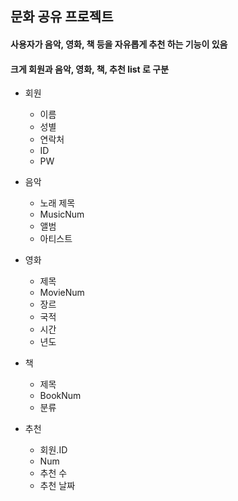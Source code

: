 ## 문화 공유 프로젝트

#### 사용자가 음악, 영화, 책 등을 자유롭게 추천 하는 기능이 있음
#### 크게 회원과 음악, 영화, 책, 추천 list 로 구분

* 회원
   - 이름
   - 성별
   - 연락처
   - ID
   - PW

* 음악 
   - 노래 제목
   - MusicNum
   - 앨범
   - 아티스트

* 영화 
   - 제목
   - MovieNum
   - 장르
   - 국적
   - 시간
   - 년도

* 책 
   - 제목
   - BookNum
   - 분류

* 추천
   - 회원.ID
   - Num
   - 추천 수
   - 추천 날짜

